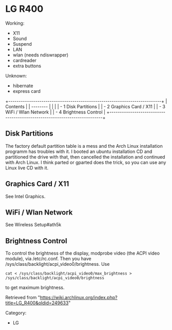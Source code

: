 LG R400
=======

Working:

-   X11
-   Sound
-   Suspend
-   LAN
-   wlan (needs ndiswrapper)
-   cardreader
-   extra buttons

Unknown:

-   hibernate
-   express card

+--------------------------------------------------------------------------+
| Contents                                                                 |
| --------                                                                 |
|                                                                          |
| -   1 Disk Partitions                                                    |
| -   2 Graphics Card / X11                                                |
| -   3 WiFi / Wlan Network                                                |
| -   4 Brightness Control                                                 |
+--------------------------------------------------------------------------+

Disk Partitions
---------------

The factory default partition table is a mess and the Arch Linux
installation programm has troubles with it. I booted an ubuntu
installation CD and partitioned the drive with that, then cancelled the
installation and continued with Arch Linux. I think parted or gparted
does the trick, so you can use any Linux live CD with it.

Graphics Card / X11
-------------------

See Intel Graphics.

WiFi / Wlan Network
-------------------

See Wireless Setup#ath5k

Brightness Control
------------------

To control the brightness of the display, modprobe video (the ACPI video
module), via /etc/rc.conf. Then you have
/sys/class/backlight/acpi_video0/brightness. Use

    cat < /sys/class/backlight/acpi_video0/max_brightness > /sys/class/backlight/acpi_video0/brightness

to get maximum brightness.

Retrieved from
"https://wiki.archlinux.org/index.php?title=LG_R400&oldid=249633"

Category:

-   LG
